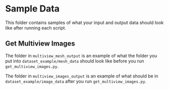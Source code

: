 # Sample Data

This folder contains samples of what your input and output data should look like after running each script.

## Get Multiview Images

The folder in `multiview_mesh_output` is an example of what the folder you put into `dataset_example/mesh_data` should look like before you run `get_multiview_images.py`. 

The folder in `multiview_images_output` is an example of what should be in `dataset_example/image_data` after you run `get_multiview_images.py`. 